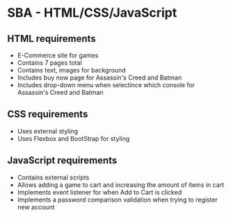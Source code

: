 # SBA - HTML/CSS/JavaScript

## HTML requirements
- E-Commerce site for games
- Contains 7 pages total
- Contains text, images for background
- Includes buy now page for Assassin's Creed and Batman
- Includes drop-down menu when selectince which console for Assassin's Creed and Batman

## CSS requirements
- Uses external styling
- Uses Flexbox and BootStrap for styling


## JavaScript requirements
- Contains external scripts
- Allows adding a game to cart and increasing the amount of items in cart
- Implements event listener for when Add to Cart is clicked
- Implements a password comparison validation when trying to register new account